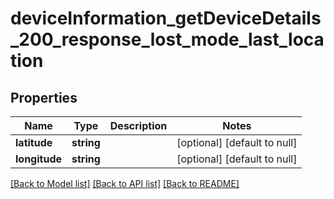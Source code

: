 # deviceInformation_getDeviceDetails_200_response_lost_mode_last_location

## Properties
Name | Type | Description | Notes
------------ | ------------- | ------------- | -------------
**latitude** | **string** |  | [optional] [default to null]
**longitude** | **string** |  | [optional] [default to null]

[[Back to Model list]](../README.md#documentation-for-models) [[Back to API list]](../README.md#documentation-for-api-endpoints) [[Back to README]](../README.md)


